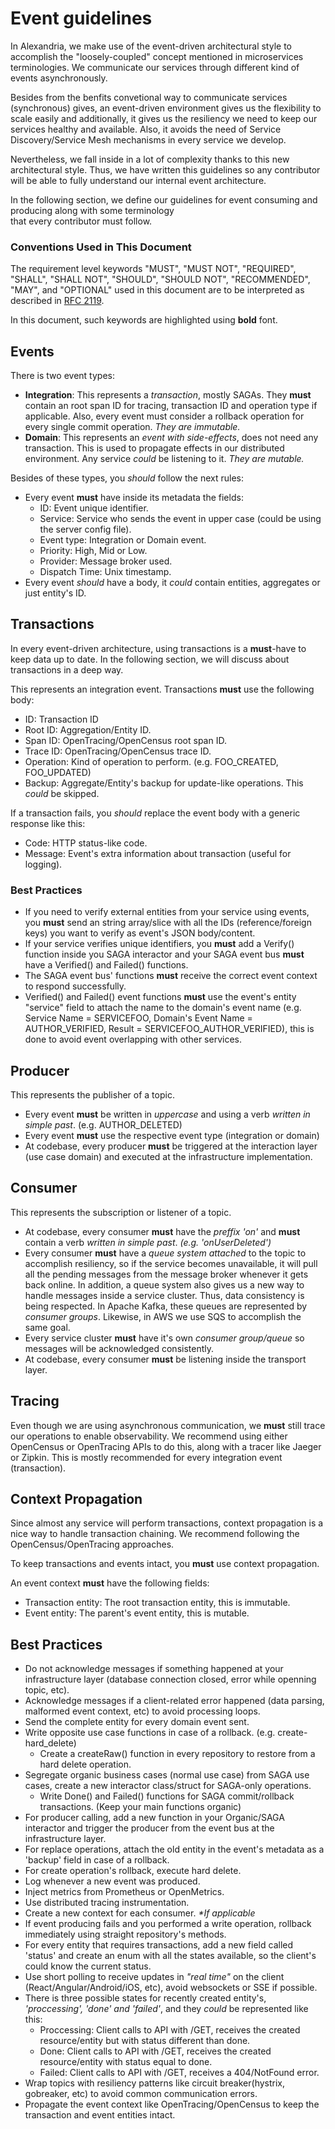 # Event guidelines

In Alexandria, we make use of the event-driven architectural style to accomplish the "loosely-coupled" concept mentioned 
in microservices terminologies. We communicate our services through different kind of events asynchronously.

Besides from the benfits convetional way to communicate services (synchronous) gives, an event-driven environment gives us 
the flexibility to scale easily and additionally, it gives us the resiliency we need to keep our services healthy 
and available. Also, it avoids the need of Service Discovery/Service Mesh mechanisms in every service we develop.

Nevertheless, we fall inside in a lot of complexity thanks to this new architectural style. Thus, we have written 
this guidelines so any contributor will be able to fully understand our internal event architecture.

In the following section, we define our guidelines for event consuming and producing along with some terminology  
that every contributor must follow.


### Conventions Used in This Document
The requirement level keywords "MUST", "MUST NOT", "REQUIRED", "SHALL", "SHALL NOT", "SHOULD", "SHOULD NOT", "RECOMMENDED", "MAY", and "OPTIONAL" used in this document are to be interpreted as described in [RFC 2119](https://www.ietf.org/rfc/rfc2119.txt).

In this document, such keywords are highlighted using **bold** font.

## Events
There is two event types:
- **Integration**: This represents a _transaction_, mostly SAGAs. They **must** contain an root span ID for tracing,
transaction ID and operation type if applicable. Also, every event must consider a rollback operation for 
every single commit operation. _They are immutable._
- **Domain**: This represents an _event with side-effects_, does not need any transaction. This is used
to propagate effects in our distributed environment. Any service _could_ be listening to it. _They are mutable._

Besides of these types, you _should_ follow the next rules:
- Every event **must** have inside its metadata the fields: 
    - ID: Event unique identifier.
    - Service: Service who sends the event in upper case (could be using the server config file).
    - Event type: Integration or Domain event.
    - Priority: High, Mid or Low.
    - Provider: Message broker used.
    - Dispatch Time: Unix timestamp.
- Every event _should_ have a body, it _could_ contain entities, aggregates or just entity's ID.

## Transactions
In every event-driven architecture, using transactions is a **must**-have to keep data up to date.
In the following section, we will discuss about transactions in a deep way.

This represents an integration event.
Transactions **must** use the following body:
  - ID: Transaction ID
  - Root ID: Aggregation/Entity ID.
  - Span ID: OpenTracing/OpenCensus root span ID.
  - Trace ID: OpenTracing/OpenCensus trace ID.
  - Operation: Kind of operation to perform. (e.g. FOO_CREATED, FOO_UPDATED)
  - Backup: Aggregate/Entity's backup for update-like operations. This _could_ be skipped.
  
If a transaction fails, you _should_ replace the event body with a generic response like this:
  - Code: HTTP status-like code.
  - Message: Event's extra information about transaction (useful for logging).

### Best Practices
- If you need to verify external entities from your service using events, you **must** send an string array/slice with all the IDs (reference/foreign keys) you want to verify as event's JSON body/content.
- If your service verifies unique identifiers, you **must** add a Verify() function inside you SAGA interactor and your SAGA event bus **must** have a Verified() and Failed() functions.
- The SAGA event bus' functions **must** receive the correct event context to respond successfully.
- Verified() and Failed() event functions **must** use the event's entity "service" field to attach the name to the domain's event name (e.g. Service Name = SERVICEFOO, Domain's Event Name = AUTHOR_VERIFIED, Result = SERVICEFOO_AUTHOR_VERIFIED), this is done to avoid event overlapping with other services.

## Producer
This represents the publisher of a topic.
- Every event **must** be written in _uppercase_ and using a verb _written in simple past_. (e.g.  AUTHOR_DELETED)
- Every event **must** use the respective event type (integration or domain)
- At codebase, every producer **must** be triggered at the interaction layer (use case domain) and executed at the 
infrastructure implementation.

## Consumer
This represents the subscription or listener of a topic.
-  At codebase, every consumer **must** have the _preffix 'on'_ and **must** contain a verb _written in simple past_.
_(e.g. 'onUserDeleted')_
-  Every consumer **must** have a _queue system attached_ to the topic to accomplish resiliency, so if the service 
becomes unavailable, it will pull all the pending messages from the message broker whenever it gets back online.
In addition, a queue system also gives us a new way to handle messages inside a service cluster. Thus, data consistency 
is being respected.
In Apache Kafka, these queues are represented by _consumer groups_. Likewise, in AWS we use SQS to accomplish the same 
goal.
- Every service cluster **must** have it's own _consumer group/queue_ so messages will be acknowledged consistently.
- At codebase, every consumer **must** be listening inside the transport layer.

## Tracing
Even though we are using asynchronous communication, we **must** still trace our operations to enable observability.
We recommend using either OpenCensus or OpenTracing APIs to do this, along with a tracer like Jaeger or Zipkin.
This is mostly recommended for every integration event (transaction).

## Context Propagation
Since almost any service will perform transactions, context propagation is a nice way to handle transaction chaining.
We recommend following the OpenCensus/OpenTracing approaches.

To keep transactions and events intact, you **must** use context propagation.

An event context **must** have the following fields:
- Transaction entity: The root transaction entity, this is immutable.
- Event entity: The parent's event entity, this is mutable.

## Best Practices
- Do not acknowledge messages if something happened at your infrastructure layer 
(database connection closed, error while openning topic, etc).
- Acknowledge messages if a client-related error happened (data parsing, malformed event context, etc) to avoid processing loops.
- Send the complete entity for every domain event sent.
- Write opposite use case functions in case of a rollback. (e.g. create-hard_delete)
  - Create a createRaw() function in every repository to restore from a hard delete operation.
- Segregate organic business cases (normal use case) from SAGA use cases, create a new interactor class/struct for SAGA-only operations.
  - Write Done() and Failed() functions for SAGA commit/rollback transactions. (Keep your main functions organic)
- For producer calling, add a new function in your Organic/SAGA interactor and trigger the producer from the event bus at the infrastructure layer.
- For replace operations, attach the old entity in the event's metadata as a 'backup' field in case of a rollback.
- For create operation's rollback, execute hard delete.
- Log whenever a new event was produced.
- Inject metrics from Prometheus or OpenMetrics.
- Use distributed tracing instrumentation.
- Create a new context for each consumer. _*If applicable_
- If event producing fails and you performed a write operation, rollback immediately using straight repository's methods.
- For every entity that requires transactions, add a new field called 'status' and create an enum with all the 
states available, so the client's could know the current status.
- Use short polling to receive updates in _"real time"_ on the client (React/Angular/Android/iOS, etc),
avoid websockets or SSE if possible.
- There is three possible states for recently created entity's, _'proccessing', 'done' and 'failed'_,
and they _could_ be represented like this:
  - Proccessing: Client calls to API with /GET, receives the created resource/entity but with status different than done.
  - Done: Client calls to API with /GET, receives the created resource/entity with status equal to done.
  - Failed: Client calls to API with /GET, receives a 404/NotFound error.
- Wrap topics with resiliency patterns like circuit breaker(hystrix, gobreaker, etc) to avoid common communication errors.
- Propagate the event context like OpenTracing/OpenCensus to keep the transaction and event entities intact.

